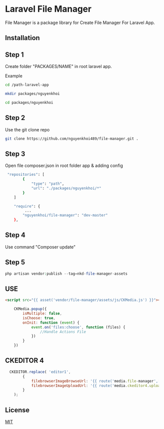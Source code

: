 # Laravel File Manager

File Manager is a package library for Create File Manager For Laravel App.

## Installation

## Step 1

Create folder "PACKAGES/NAME" in root laravel app.

Example

```bash
cd /path-laravel-app
```

```bash
mkdir packages/nguyenkhoi
```

```bash
cd packages/nguyenkhoi
```

## Step 2

Use the git clone repo

```bash
git clone https://github.com/nguyenkhoi489/file-manager.git .
```

## Step 3

Open file composer.json in root folder app & adding config

```bash
 "repositories": [
        {
            "type": "path",
            "url": "./packages/nguyenkhoi/*"
        }
    ]
```

```bash
    "require": {
         ...
        "nguyenkhoi/file-manager": "dev-master"
    },
```

## Step 4

Use command "Composer update"

## Step 5

```php
php artisan vendor:publish --tag=nkd-file-manager-assets
```
## USE

```html
<script src="{{ asset('vendor/file-manager/assets/js/CKMedia.js') }}"></script>
```

```javascript
    CKMedia.popup({
        isMultiple: false,
        isChoose: true,
        onInit: function (event) {
            event.on('files:choose', function (files) {
                //Handle Actions File
            })
        }
    })
```
## CKEDITOR 4

```javascript
  CKEDITOR.replace( 'editor1',
        {
            filebrowserImageBrowseUrl: '{{ route('media.file-manager',['isChoose' => true]) }}',
            filebrowserImageUploadUrl: '{{ route('media.ckeditor4.upload', ['_token' => csrf_token()]) }}'
        }
    );
```
## License

[MIT](https://choosealicense.com/licenses/mit/)
